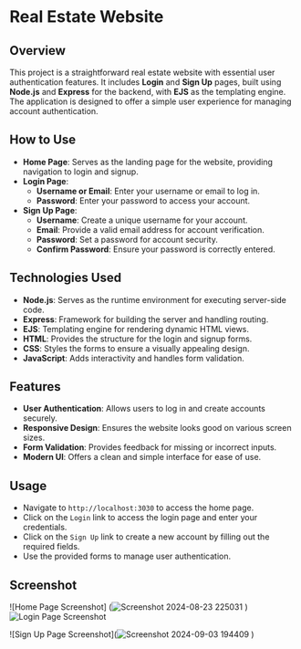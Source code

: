 # Real Estate Website

## Overview
This project is a straightforward real estate website with essential user authentication features. It includes **Login** and **Sign Up** pages, built using **Node.js** and **Express** for the backend, with **EJS** as the templating engine. The application is designed to offer a simple user experience for managing account authentication.

## How to Use
- **Home Page**: Serves as the landing page for the website, providing navigation to login and signup.
- **Login Page**:
  - **Username or Email**: Enter your username or email to log in.
  - **Password**: Enter your password to access your account.
- **Sign Up Page**:
  - **Username**: Create a unique username for your account.
  - **Email**: Provide a valid email address for account verification.
  - **Password**: Set a password for account security.
  - **Confirm Password**: Ensure your password is correctly entered.

## Technologies Used
- **Node.js**: Serves as the runtime environment for executing server-side code.
- **Express**: Framework for building the server and handling routing.
- **EJS**: Templating engine for rendering dynamic HTML views.
- **HTML**: Provides the structure for the login and signup forms.
- **CSS**: Styles the forms to ensure a visually appealing design.
- **JavaScript**: Adds interactivity and handles form validation.

## Features
- **User Authentication**: Allows users to log in and create accounts securely.
- **Responsive Design**: Ensures the website looks good on various screen sizes.
- **Form Validation**: Provides feedback for missing or incorrect inputs.
- **Modern UI**: Offers a clean and simple interface for ease of use.

## Usage
- Navigate to `http://localhost:3030` to access the home page.
- Click on the `Login` link to access the login page and enter your credentials.
- Click on the `Sign Up` link to create a new account by filling out the required fields.
- Use the provided forms to manage user authentication.

## Screenshot
![Home Page Screenshot] (![Screenshot 2024-08-23 225031](https://github.com/user-attachments/assets/5f556137-70bc-4777-a9cd-8fcff90f82f9)
)
![Login Page Screenshot](![image](https://github.com/user-attachments/assets/1f8e6cc6-4512-48bb-a979-bff4f7fceaf4)
)

![Sign Up Page Screenshot](![Screenshot 2024-09-03 194409](https://github.com/user-attachments/assets/29d744af-cb59-475d-b092-1d35a1b39d2c)
)

